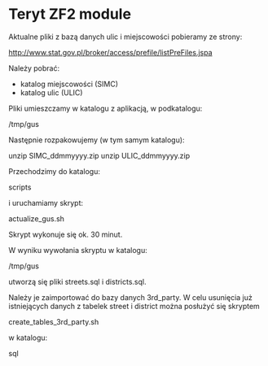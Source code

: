 # Teryt ZF2 module

Aktualne pliki z bazą danych ulic i miejscowości pobieramy ze strony:
	
http://www.stat.gov.pl/broker/access/prefile/listPreFiles.jspa
	
Należy pobrać:
- katalog miejscowości (SIMC)
- katalog ulic (ULIC)

Pliki umieszczamy w katalogu z aplikacją, w podkatalogu:
	
/tmp/gus
	
Następnie rozpakowujemy (w tym samym katalogu):
	
unzip SIMC_ddmmyyyy.zip
unzip ULIC_ddmmyyyy.zip
	
Przechodzimy do katalogu:
	
scripts
	
i uruchamiamy skrypt:
	
actualize_gus.sh
	
Skrypt wykonuje się ok. 30 minut.
	
W wyniku wywołania skryptu w katalogu:

/tmp/gus
	
utworzą się pliki streets.sql i districts.sql.

Należy je zaimportować do bazy danych 3rd_party. W celu usunięcia już istniejących danych z tabelek street i district można posłużyć się skryptem

create_tables_3rd_party.sh

w katalogu:

sql